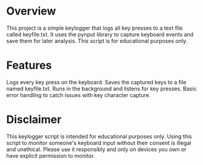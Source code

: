 # Overview
This project is a simple keylogger that logs all key presses to a text file called keyfile.txt. It uses the pynput library to capture keyboard events and save them for later analysis. This script is for educational purposes only.

# Features
Logs every key press on the keyboard.
Saves the captured keys to a file named keyfile.txt.
Runs in the background and listens for key presses.
Basic error handling to catch issues with key character capture.

# Disclaimer
This keylogger script is intended for educational purposes only. Using this script to monitor someone's keyboard input without their consent is illegal and unethical. Please use it responsibly and only on devices you own or have explicit permission to monitor.
